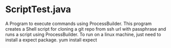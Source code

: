 # ScriptTest.java
A Program to execute commands using ProcessBuilder.
This program creates a Shell script for cloning a git repo from ssh url with passphrase and runs a script using ProcessBuilder.
To run on a linux machine, just need to install a expect package.
yum install expect

